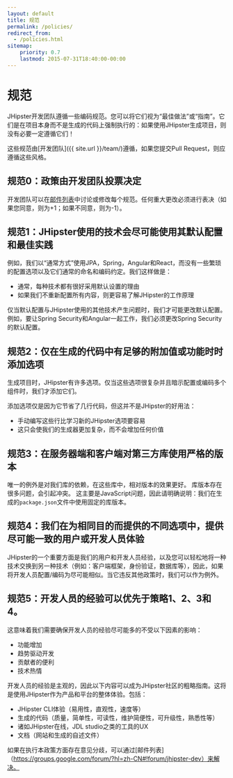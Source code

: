 ```yaml
---
layout: default
title: 规范
permalink: /policies/
redirect_from:
  - /policies.html
sitemap:
    priority: 0.7
    lastmod: 2015-07-31T18:40:00-00:00
---
```


# <i class="fa fa-gavel"></i> 规范

JHipster开发团队遵循一些编码规范。您可以将它们视为“最佳做法”或“指南”。它们是在项目本身而不是生成的代码上强制执行的：如果使用JHipster生成项目，则没有必要一定遵循它们！

这些规范由[开发团队]({{ site.url }}/team/)遵循，如果您提交Pull Request，则应遵循这些风格。

## 规范0：政策由开发团队投票决定

开发团队可以在[邮件列表](https://groups.google.com/forum/?hl=en#!forum/jhipster-dev)中讨论或修改每个规范。任何重大更改必须进行表决（如果您同意，则为+1；如果不同意，则为-1）。

## 规范1：JHipster使用的技术会尽可能使用其默认配置和最佳实践

例如，我们以“通常方式”使用JPA，Spring，Angular和React，而没有一些繁琐的配置选项以及它们通常的命名和编码约定。我们这样做是：

- 通常，每种技术都有很好采用默认设置的理由
- 如果我们不重新配置所有内容，则更容易了解JHipster的工作原理

仅当默认配置与JHipster使用的其他技术产生问题时，我们才可能更改默认配置。例如，要让Spring Security和Angular一起工作，我们必须更改Spring Security的默认配置。

## 规范2：仅在生成的代码中有足够的附加值或功能时时添加选项

生成项目时，JHipster有许多选项。仅当这些选项很复杂并且暗示配置或编码多个组件时，我们才添加它们。

添加选项仅是因为它节省了几行代码，但这并不是JHipster的好用法：

- 手动编写这些行比学习新的JHipster选项要容易
- 这只会使我们的生成器更加复杂，而不会增加任何价值

## 规范3：在服务器端和客户端对第三方库使用严格的版本

唯一的例外是对我们库的依赖，在这些库中，相对版本的效果更好。 库版本存在很多问题，会引起冲突。 这主要是JavaScript问题，因此请明确说明：我们在生成的`package.json`文件中使用固定的库版本。

## 规范4：我们在为相同目的而提供的不同选项中，提供尽可能一致的用户或开发人员体验

JHipster的一个重要方面是我们的用户和开发人员经验，以及您可以轻松地将一种技术交换到另一种技术（例如：客户端框架，身份验证，数据库等），因此，如果将开发人员配置/编码为尽可能相似。当它违反其他政策时，我们可以作为例外。

## 规范5：开发人员的经验可以优先于策略1、2、3和4。

这意味着我们需要确保开发人员的经验尽可能多的不受以下因素的影响：

- 功能增加
- 趋势驱动开发
- 贡献者的便利
- 技术热情

开发人员的经验是主观的，因此以下内容可以成为JHipster社区的粗略指南。这将是使用JHipster作为产品和平台的整体体验。包括：

- JHipster CLI体验（易用性，直观性，速度等）
- 生成的代码（质量，简单性，可读性，维护简便性，可升级性，熟悉性等）
- 诸如JHipster在线，JDL studio之类的工具的UX
- 文档（网站和生成的自述文件）

如果在执行本政策方面存在意见分歧，可以通过[邮件列表]（https://groups.google.com/forum/?hl=zh-CN#!forum/jhipster-dev）来解决。